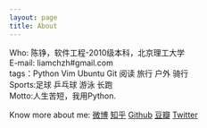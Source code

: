 ```yaml
---
layout: page
title: About
---
```


Who: 陈铮，软件工程-2010级本科，北京理工大学  
E-mail: liamchzh#gmail.com  
tags：Python Vim Ubuntu Git 阅读 旅行 户外 骑行  
Sports:足球 乒乓球 游泳 长跑  
Motto:人生苦短，我用Python.  

Know more about me: [微博](http://www.weibo.com/liamchzh) [知乎](http://www.zhihu.com/people/liamchzh) [Github](https://github.com/liamchzh) [豆瓣](http://www.douban.com/people/liamchzh/) [Twitter](https://twitter.com/liamchzh)
